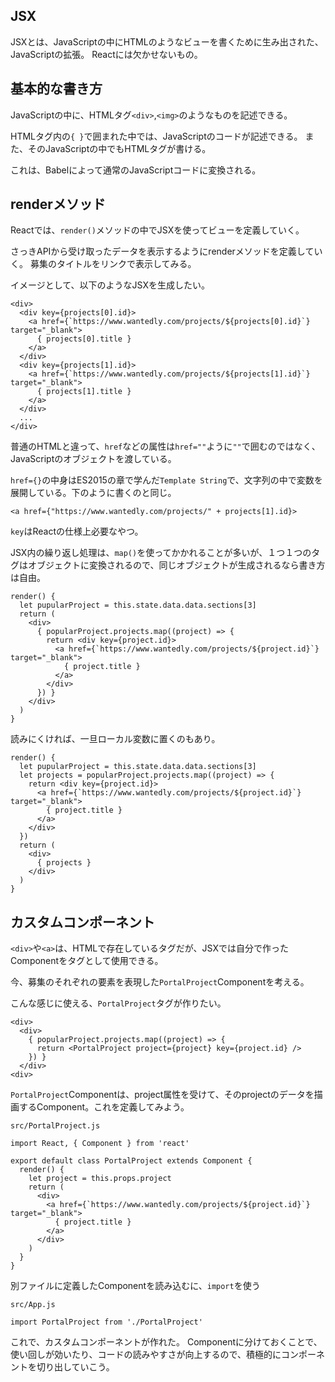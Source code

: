 ## JSX

JSXとは、JavaScriptの中にHTMLのようなビューを書くために生み出された、JavaScriptの拡張。
Reactには欠かせないもの。

## 基本的な書き方

JavaScriptの中に、HTMLタグ`<div>`,`<img>`のようなものを記述できる。

HTMLタグ内の`{ }`で囲まれた中では、JavaScriptのコードが記述できる。
また、そのJavaScriptの中でもHTMLタグが書ける。

これは、Babelによって通常のJavaScriptコードに変換される。

## renderメソッド

Reactでは、`render()`メソッドの中でJSXを使ってビューを定義していく。

さっきAPIから受け取ったデータを表示するようにrenderメソッドを定義していく。
募集のタイトルをリンクで表示してみる。

イメージとして、以下のようなJSXを生成したい。

```
<div>
  <div key={projects[0].id}>
    <a href={`https://www.wantedly.com/projects/${projects[0].id}`} target="_blank">
      { projects[0].title }
    </a>
  </div>
  <div key={projects[1].id}>
    <a href={`https://www.wantedly.com/projects/${projects[1].id}`} target="_blank">
      { projects[1].title }
    </a>
  </div>
  ...
</div>
```

普通のHTMLと違って、`href`などの属性は`href=""`ように`""`で囲むのではなく、JavaScriptのオブジェクトを渡している。

`href={}`の中身はES2015の章で学んだ`Template String`で、文字列の中で変数を展開している。下のように書くのと同じ。

`<a href={"https://www.wantedly.com/projects/" + projects[1].id}>`



`key`はReactの仕様上必要なやつ。

JSX内の繰り返し処理は、`map()`を使ってかかれることが多いが、１つ１つのタグはオブジェクトに変換されるので、同じオブジェクトが生成されるなら書き方は自由。

```
render() {
  let pupularProject = this.state.data.data.sections[3]
  return (
    <div>
      { popularProject.projects.map((project) => {
        return <div key={project.id}>
          <a href={`https://www.wantedly.com/projects/${project.id}`} target="_blank">
            { project.title }
          </a>
        </div>
      }) }
    </div>
  )
}
```

読みにくければ、一旦ローカル変数に置くのもあり。

```
render() {
  let pupularProject = this.state.data.data.sections[3]
  let projects = popularProject.projects.map((project) => {
    return <div key={project.id}>
      <a href={`https://www.wantedly.com/projects/${project.id}`} target="_blank">
        { project.title }
      </a>
    </div>
  })
  return (
    <div>
      { projects }
    </div>
  )
}
```


## カスタムコンポーネント

`<div>`や`<a>`は、HTMLで存在しているタグだが、JSXでは自分で作ったComponentをタグとして使用できる。

今、募集のそれぞれの要素を表現した`PortalProject`Componentを考える。

こんな感じに使える、`PortalProject`タグが作りたい。

```
<div>
  <div>
    { popularProject.projects.map((project) => {
      return <PortalProject project={project} key={project.id} />
    }) }
  </div>
<div>
```

`PortalProject`Componentは、project属性を受けて、そのprojectのデータを描画するComponent。これを定義してみよう。

`src/PortalProject.js`
```
import React, { Component } from 'react'

export default class PortalProject extends Component {
  render() {
    let project = this.props.project
    return (
      <div>
        <a href={`https://www.wantedly.com/projects/${project.id}`} target="_blank">
          { project.title }
        </a>
      </div>
    )
  }
}
```

別ファイルに定義したComponentを読み込むに、`import`を使う

`src/App.js`
```
import PortalProject from './PortalProject'
```

これで、カスタムコンポーネントが作れた。
Componentに分けておくことで、使い回しが効いたり、コードの読みやすさが向上するので、積極的にコンポーネントを切り出していこう。
